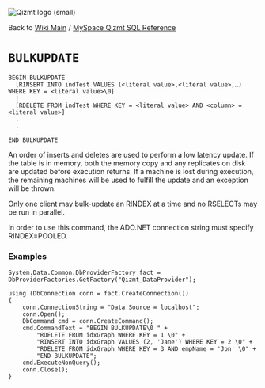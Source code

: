 <a href='Hidden comment: Image:'></a><img src='http://qizmt.googlecode.com/svn/wiki/images/Qizmt_logo_small.png' alt='Qizmt logo (small)' />

Back to <a href='Hidden comment: Link:'></a>[Wiki Main](Main.md) / [MySpace Qizmt SQL Reference](MySpaceQizmtSQLReference.md)


# `BULKUPDATE` #

```
BEGIN BULKUPDATE 
  [RINSERT INTO indTest VALUES (<literal value>,<literal value>,…) WHERE KEY = <literal value>\0]
  |
  [RDELETE FROM indTest WHERE KEY = <literal value> AND <column> = <literal value>]
  .
  .
  .
END BULKUPDATE
```


An order of inserts and deletes are used to perform a low latency update. If the table is in memory, both the memory copy and any replicates on disk are updated before execution returns. If a machine is lost during execution, the remaining machines will be used to fulfill the update and an exception will be thrown.

Only one client may bulk-update an RINDEX at a time and no RSELECTs may be run in parallel.

In order to use this command, the ADO.NET connection string must specify RINDEX=POOLED.


### Examples ###

```
System.Data.Common.DbProviderFactory fact = DbProviderFactories.GetFactory("Qizmt_DataProvider");

using (DbConnection conn = fact.CreateConnection())
{
    conn.ConnectionString = "Data Source = localhost";
    conn.Open();
    DbCommand cmd = conn.CreateCommand();
    cmd.CommandText = "BEGIN BULKUPDATE\0 " +
        "RDELETE FROM idxGraph WHERE KEY = 1 \0" +
        "RINSERT INTO idxGraph VALUES (2, 'Jane') WHERE KEY = 2 \0" +
        "RDELETE FROM idxGraph WHERE KEY = 3 AND empName = 'Jon' \0" +
        "END BULKUPDATE";
    cmd.ExecuteNonQuery();
    conn.Close();
}
```





